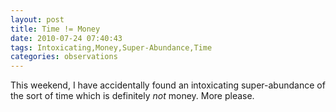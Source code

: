 ```yaml
---
layout: post
title: Time != Money
date: 2010-07-24 07:40:43
tags: Intoxicating,Money,Super-Abundance,Time
categories: observations
---
```


This weekend, I have accidentally found an intoxicating super-abundance of the
sort of time which is definitely *not* money. More please.


